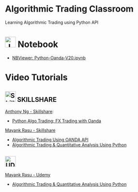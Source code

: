 # Algorithmic Trading Classroom
Learning Algorithmic Trading using Python API

# <img src="https://jupyter.org/assets/nav_logo.svg" alt="Jupyter Notebook" height="35"/> Notebook #

- [NBViewer: Python-Oanda-V20.ipynb](https://nbviewer.jupyter.org/github/jansenicus/algorithmic-trading-classroom/blob/master/notebooks/Python-Oanda-V20.ipynb)

# Video Tutorials #

## <img src="https://static.skillshare.com/uploads/users/6595003/user-image-small.png" alt="Skillshare" width="35"/> SKILLSHARE ##

[Anthony Ng - Skillshare](https://www.skillshare.com/profile/Anthony-Ng/4926488):

- [Python Algo Trading: FX Trading with Oanda](https://www.skillshare.com/classes/Python-Algo-Trading-FX-Trading-with-Oanda/2024083035) 

[Mayank Rasu - Skillshare](https://www.skillshare.com/profile/Mayank-Rasu/7995039)

- [Algorithmic Trading Using OANDA API](https://www.skillshare.com/classes/Algorithmic-Trading-Using-OANDA-API/1413782879)
- [Algorithmic Trading & Quantitative Analysis Using Python](https://www.skillshare.com/classes/Algorithmic-Trading-Quantitative-Analysis-Using-Python/5561706)

## <img src="https://www.udemy.com/staticx/udemy/images/v6/logo-coral.svg" alt="UDEMY" height="35"/> ##

[Mayank Rasu - Udemy](https://www.udemy.com/user/mayank-rasu/)
- [Algorithmic Trading & Quantitative Analysis Using Python](https://www.udemy.com/course/algorithmic-trading-quantitative-analysis-using-python/)



